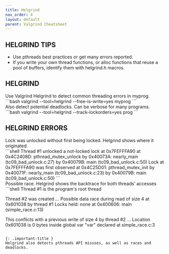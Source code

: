 ```yaml
---
title: Helgrind
nav_order: 4
layout: default
parent: Valgrind Cheatsheet
---
```


## **HELGRIND TIPS**

- Use pthreads best practices or get many errors reported.
- If you write your own thread functions, or alloc functions that reuse a pool of buffers, identify them with helgrind.h macros.

## **HELGRIND**

<div class="code-example" markdown="1">
Use Valgrind Helgrind to detect common threading errors in myprog.
</div>
```bash
valgrind --tool=helgrind --free-is-write=yes myprog
```

<div class="code-example" markdown="1">
Also detect potential deadlocks. Can be verbose for many programs.
</div>
```bash
valgrind --tool=helgrind --track-lockorders=yes prog
```

## **HELGRIND ERRORS**

<div class="code-example" markdown="1">
Lock was unlocked without first being locked. Helgrind shows where it originated.
</div>
```shell
Thread #1 unlocked a not-locked lock at 0x7FEFFFA90
    at 0x4C2408D: pthread_mutex_unlock
    by 0x40073A: nearly_main (tc09_bad_unlock.c:27)
    by 0x40079B: main (tc09_bad_unlock.c:50)
   Lock at 0x7FEFFFA90 was first observed
    at 0x4C25D01: pthread_mutex_init
    by 0x40071F: nearly_main (tc09_bad_unlock.c:23)
    by 0x40079B: main (tc09_bad_unlock.c:50)
```

<div class="code-example" markdown="1">
Possible race. Helgrind shows the backtrace for both threads’ accesses
</div>
```shell
Thread #1 is the program's root thread

Thread #2 was created
...
Possible data race during read of size 4 at 0x601038 by thread #1
Locks held: none
    at 0x400606: main (simple_race.c:13)

This conflicts with a previous write of size 4 by thread #2
...
Location 0x601038 is 0 bytes inside global var "var" declared at simple_race.c:3
```

{: .important-title }
Helgrind also detects pthreads API misuses, as well as races and deadlocks.